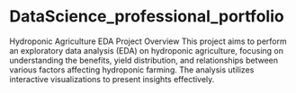 # DataScience_professional_portfolio
Hydroponic Agriculture EDA Project Overview This project aims to perform an exploratory data analysis (EDA) on hydroponic agriculture, focusing on understanding the benefits, yield distribution, and relationships between various factors affecting hydroponic farming. The analysis utilizes interactive visualizations to present insights effectively.  
